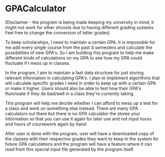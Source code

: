 # GPACalculator

(Disclaimer - the program is being made keeping my university in mind, it might not work for other shcools due to having different grading systems. Feel free to change the conversion of letter grades)

To keep scholarships, I need to maintain a certain GPA. It is impossible for me add every single course from the past 4 semesters and calculate the possibilities of new GPA's. So I am building this program to help me make different kinds of calculations on my GPA to see how my GPA could fluctuate if I mess up in classes.

In the program, I aim to maintain a fast data structure for just storing relevant information in calculating GPA's. I plan to implement algorithms that will calculate specific grades I need in order to keep up with a certain GPA or make it higher. Users should also be able to test how their GPA's flunctuate if they do bad/well in a class they're currently taking. 

This program will help me decide whether I can afford to mess up a test for a class and work on something else instead. There are many GPA calculators out there but there is no GPA calculator the stores your information so that you can use it again for later use and not input hours and hours of coursework again by hand.

After user is done with the program, user will have a downloaded copy of the classes with their respective grades they want to keep in the system for future GPA calculations and the program will have a feature where it can read from this special input file generated by the program itself.
